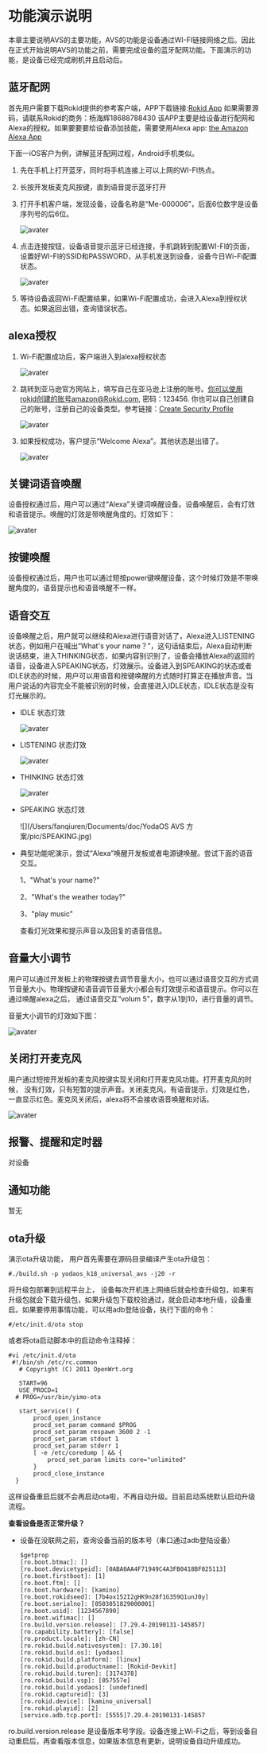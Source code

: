 # 功能演示说明
本章主要说明AVS的主要功能，AVS的功能是设备通过WI-FI链接网络之后。因此在正式开始说明AVS的功能之前，需要完成设备的蓝牙配网功能。下面演示的功能，是设备已经完成刷机并且启动后。
##  蓝牙配网
首先用户需要下载Rokid提供的参考客户端，APP下载链接:[Rokid App](https://fir.im/rokidalexadev)
如果需要源码，请联系Rokid的商务：杨海辉18688788430
该APP主要是给设备进行配网和Alexa的授权。如果要要要给设备添加技能，需要使用Alexa app:
[the Amazon Alexa App](https://www.amazon.com/gp/help/customer/display.html?nodeId=201602060)

下面一iOS客户为例，讲解蓝牙配网过程，Android手机类似。
1. 先在手机上打开蓝牙，同时将手机连接上可以上网的WI-FI热点。

2. 长按开发板麦克风按键，直到语音提示蓝牙打开

3. 打开手机客户端，发现设备，设备名称是“Me-000006”，后面6位数字是设备序列号的后6位。

   ![avater](./pic/alexaclientfinddevice.jpg)

4. 点击连接按钮，设备语音提示蓝牙已经连接，手机跳转到配置WI-FI的页面，设置好WI-FI的SSID和PASSWORD，从手机发送到设备，设备今日Wi-Fi配置状态。

   ![avater](./pic/alexaclientwificonfig.jpg)

5. 等待设备返回Wi-Fi配置结果，如果Wi-Fi配置成功，会进入Alexa到授权状态。如果返回出错，查询错误状态。


## alexa授权
1. Wi-Fi配置成功后，客户端进入到alexa授权状态

   ![avater](./pic/alexaauthorstart.jpg)

2. 跳转到亚马逊官方网站上，填写自己在亚马逊上注册的账号。你可以使用rokid创建的账号amazon@Rokid.com, 密码：123456. 你也可以自己创建自己的账号，注册自己的设备类型。参考链接：[Create Security Profile](https://github.com/alexa/avs-device-sdk/wiki/Create-Security-Profile)

   ![avater](./pic/alexaauthoraccount.jpg)

   

3. 如果授权成功，客户提示“Welcome Alexa”。其他状态是出错了。

   ![avater](./pic/alexaauthsuccess.jpg)

## 关键词语音唤醒
设备授权通过后，用户可以通过“Alexa”关键词唤醒设备。设备唤醒后，会有灯效和语音提示。唤醒的灯效是带唤醒角度的。灯效如下：

![avater](./pic/keywordwakeup.jpg)


## 按键唤醒
设备授权通过后，用户也可以通过短按power键唤醒设备，这个时候灯效是不带唤醒角度的，语音提示也和语音唤醒不一样。

## 语音交互
设备唤醒之后，用户就可以继续和Alexa进行语音对话了，Alexa进入LISTENING状态，例如用户在喊出“What's your name？”，这句话结束后，Alexa自动判断说话结束，进入THINKING状态，如果内容别识别了，设备会播放Alexa的返回的语音，设备进入SPEAKING状态，灯效展示。设备进入到SPEAKING的状态或者IDLE状态的时候，用户可以用语音和按键唤醒的方式随时打算正在播放声音。当用户说话的内容完全不能被识别的时候，会直接进入IDLE状态，IDLE状态是没有灯光展示的。

- IDLE 状态灯效

  ![avater](./pic/alexaidle.jpg)

- LISTENING 状态灯效

  ![avater](./pic/keywordwakeup.jpg)

- THINKING 状态灯效

  ![avater](./pic/thinking.jpg)

- SPEAKING 状态灯效

  ![](/Users/fanqiuren/Documents/doc/YodaOS AVS 方案/pic/SPEAKING.jpg)

- 典型功能呢演示，尝试“Alexa”唤醒开发板或者电源键唤醒。尝试下面的语音交互。

  1、"What's your name?"

  2、"What's the weather today?"

  3、"play music"

  查看灯光效果和提示声音以及回复的语音信息。

## 音量大小调节

用户可以通过开发板上的物理按键去调节音量大小，也可以通过语音交互的方式调节音量大小。物理按键和语音调节音量大小都会有灯效提示和语音提示。你可以在通过唤醒alexa之后， 通过语音交互“volum 5”，数字从1到10，进行音量的调节。

音量大小调节的灯效如下图：

![avater](./pic/volume5.jpg)



## 关闭打开麦克风

用户通过短按开发板的麦克风按键实现关闭和打开麦克风功能。打开麦克风的时候， 没有灯效，只有短暂的提示声音。关闭麦克风，有语音提示，灯效是红色，一直显示红色。麦克风关闭后，alexa将不会接收语音唤醒和对话。

![avater](./pic/micoff.jpg)

## 报警、提醒和定时器

对设备

## 通知功能

暂无

## ota升级

演示ota升级功能， 用户首先需要在源码目录编译产生ota升级包：

```shell
#./build.sh -p yodaos_k18_universal_avs -j20 -r
```

将升级包部署到远程平台上， 设备每次开机连上网络后就会检查升级包，如果有升级包就会下载升级包，如果升级包下载校验通过，就会启动本地升级，设备重启。如果要停用事情功能，可以用adb登陆设备，执行下面的命令：

```shell
#/etc/init.d/ota stop
```

或者将ota启动脚本中的启动命令注释掉：

```shell
#vi /etc/init.d/ota
 #!/bin/sh /etc/rc.common                                                                                                                                      
   # Copyright (C) 2011 OpenWrt.org
    
   START=96
   USE_PROCD=1
  # PROG=/usr/bin/yimo-ota
    
   start_service() {
       procd_open_instance
       procd_set_param command $PROG
       procd_set_param respawn 3600 2 -1
       procd_set_param stdout 1
       procd_set_param stderr 1
       [ -e /etc/coredump ] && {
           procd_set_param limits core="unlimited"
       }
       procd_close_instance
  }
```

这样设备重启后就不会再启动ota啦，不再自动升级。目前启动系统默认启动升级流程。

**查看设备是否正常升级？**

- 设备在没联网之前，查询设备当前的版本号（串口通过adb登陆设备）

  ```shell
  $getprop
  [ro.boot.btmac]: []
  [ro.boot.devicetypeid]: [0ABA0AA4F71949C4A3FB0418BF025113]
  [ro.boot.firstboot]: [1]
  [ro.boot.ftm]: []
  [ro.boot.hardware]: [kamino]
  [ro.boot.rokidseed]: [7b4ox152I2gHK9n28f1G359Q1unJ0y]
  [ro.boot.serialno]: [0503051829000001]
  [ro.boot.usid]: [1234567890]
  [ro.boot.wifimac]: []
  [ro.build.version.release]: [7.29.4-20190131-145857]
  [ro.capability.battery]: [false]
  [ro.product.locale]: [zh-CN]
  [ro.rokid.build.nativesystem]: [7.30.10]
  [ro.rokid.build.os]: [yodaos]
  [ro.rokid.build.platform]: [linux]
  [ro.rokid.build.productname]: [Rokid-Devkit]
  [ro.rokid.build.turen]: [3174378]
  [ro.rokid.build.vsp]: [057557e]
  [ro.rokid.build.yodaos]: [undefined]
  [ro.rokid.captureid]: [3]
  [ro.rokid.device]: [kamino_universal]
  [ro.rokid.playid]: [2]
  [service.adb.tcp.port]: [5555]7.29.4-20190131-145857

  ```
 ro.build.version.release 是设备版本号字段。设备连接上Wi-Fi之后，等到设备自动重启后，再查看版本信息，如果版本信息有更新，说明设备自动升级成功。
